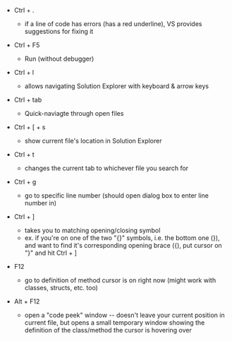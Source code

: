 - Ctrl + .
    - if a line of code has errors (has a red underline), VS provides suggestions for fixing it

- Ctrl + F5
    - Run (without debugger)

- Ctrl + l
    - allows navigating Solution Explorer with keyboard & arrow keys

- Ctrl + tab
    - Quick-naviagte through open files

- Ctrl + [ + s
    - show current file's location in Solution Explorer

- Ctrl + t
    - changes the current tab to whichever file you search for

- Ctrl + g
    - go to specific line number (should open dialog box to enter line number in)

- Ctrl + ]
    - takes you to matching opening/closing symbol
    - ex. if you're on one of the two "{}" symbols, i.e. the bottom one (}), and want to find it's corresponding opening brace ({), put cursor on "}" and hit Ctrl + ]

- F12
    - go to definition of method cursor is on right now (might work with classes, structs, etc. too)

- Alt + F12
    - open a "code peek" window -- doesn't leave your current position in current file, but opens a small temporary window showing the definition of the class/method the cursor is hovering over